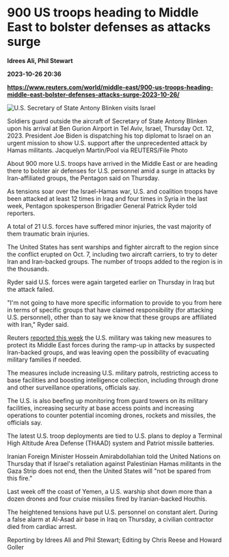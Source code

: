 # 900 US troops heading to Middle East to bolster defenses as attacks surge
**Idrees Ali, Phil Stewart**

**2023-10-26 20:36**

**https://www.reuters.com/world/middle-east/900-us-troops-heading-middle-east-bolster-defenses-attacks-surge-2023-10-26/**

![U.S. Secretary of State Antony Blinken visits Israel](https://www.reuters.com/resizer/zrXqbbW4AUWxglu5rO9_rgLp9rk=/1920x0/filters:quality(80)/cloudfront-us-east-2.images.arcpublishing.com/reuters/4JKNIHAOFROIVPMYSYUSPG6DOU.jpg)

Soldiers guard outside the aircraft of Secretary of State Antony Blinken upon his arrival at Ben Gurion Airport in Tel Aviv, Israel, Thursday Oct. 12, 2023. President Joe Biden is dispatching his top diplomat to Israel on an urgent mission to show U.S. support after the unprecedented attack by Hamas militants. Jacquelyn Martin/Pool via REUTERS/File Photo

About 900 more U.S. troops have arrived in the Middle East or are heading there to bolster air defenses for U.S. personnel amid a surge in attacks by Iran-affiliated groups, the Pentagon said on Thursday.

As tensions soar over the Israel-Hamas war, U.S. and coalition troops have been attacked at least 12 times in Iraq and four times in Syria in the last week, Pentagon spokesperson Brigadier General Patrick Ryder told reporters.

A total of 21 U.S. forces have suffered minor injuries, the vast majority of them traumatic brain injuries.

The United States has sent warships and fighter aircraft to the region since the conflict erupted on Oct. 7, including two aircraft carriers, to try to deter Iran and Iran-backed groups. The number of troops added to the region is in the thousands.

Ryder said U.S. forces were again targeted earlier on Thursday in Iraq but the attack failed.

"I'm not going to have more specific information to provide to you from here in terms of specific groups that have claimed responsibility (for attacking U.S. personnel), other than to say we know that these groups are affiliated with Iran," Ryder said.

Reuters [reported this week](https://www.reuters.com/world/us-military-steps-up-middle-east-surveillance-threats-troops-grow-2023-10-24/) the U.S. military was taking new measures to protect its Middle East forces during the ramp-up in attacks by suspected Iran-backed groups, and was leaving open the possibility of evacuating military families if needed.

The measures include increasing U.S. military patrols, restricting access to base facilities and boosting intelligence collection, including through drone and other surveillance operations, officials say.

The U.S. is also beefing up monitoring from guard towers on its military facilities, increasing security at base access points and increasing operations to counter potential incoming drones, rockets and missiles, the officials say.

The latest U.S. troop deployments are tied to U.S. plans to deploy a Terminal High Altitude Area Defense (THAAD) system and Patriot missile batteries.

Iranian Foreign Minister Hossein Amirabdollahian told the United Nations on Thursday that if Israel's retaliation against Palestinian Hamas militants in the Gaza Strip does not end, then the United States will "not be spared from this fire."

Last week off the coast of Yemen, a U.S. warship shot down more than a dozen drones and four cruise missiles fired by Iranian-backed Houthis.

The heightened tensions have put U.S. personnel on constant alert. During a false alarm at Al-Asad air base in Iraq on Thursday, a civilian contractor died from cardiac arrest.

Reporting by Idrees Ali and Phil Stewart; Editing by Chris Reese and Howard Goller